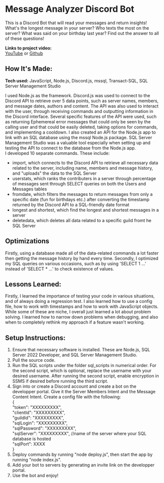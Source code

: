 # Message Analyzer Discord Bot
This is a Discord Bot that will read your messages and return insights! What's the longest message in your server? Who texts the most on the server? What was said on your birthday last year? Find out the answer to all of these questions! 

**Links to project video:**  
[YouTube](https://youtu.be/wtS_HhTXwjk) or [Github](https://github.com/DanaY326/discord-bot-stats/blob/main/videos/discord-bot-stats-video-plain.mp4)

## How It's Made:

**Tech used:** JavaScript, Node.js, Discord.js, mssql, Transact-SQL, SQL Server Management Studio

I used Node.js as the framework. Discord.js was used to connect to the Discord API to retrieve over 5 data points, such as server names, members, and message dates, authors and content. The API was also used to interact with the user, through receiving commands and outputting information in the Discord interface. Several specific features of the API were used, such as returning Ephemereal error messages that could only be seen by the calling user and that could be easily deleted, taking options for commands, and implementing a cooldown. I also created an API for the Node.js app to link with an SQL database using the mssql Node.js package. SQL Server Management Studio was a valuable tool especially when setting up and testing the API to connect to the database from the Node.js app.  
I developed 10 separate commands. These include:
* import, which connects to the Discord API to retrieve all necessary data related to the server, including name, members and message history, and "uploads" the data to the SQL Server
* userstats, which ranks the contributers in a server through percentage of messages sent through SELECT queries on both the Users and Messages tables
* fromdate, which filters the messages to return messages from only a specific date (fun for birthdays etc.) after converting the timestamp returned by the Discord API to a SQL-friendly date format
* longest and shortest, which find the longest and shortest messages in a server
* deletedata, which deletes all data related to a specific guild fromt he SQL Server


## Optimizations

Firstly, using a database made all of the data-related commands a lot faster then getting the message history by hand every time. Secondly, I optimized my SQL queries on various occasions, such as by using 'SELECT 1 ...' instead of 'SELECT * ...' to check existence of values. 

## Lessons Learned:

Firstly, I learned the importance of testing your code in various situations, and of always doing a regression test. I also learned how to use a config file, how to work with timestamps and how to work with JavaScript objects. While some of these are niche, I overall just learned a lot about problem solving. I learned how to narrow down problems when debugging, and also when to completely rethink my approach if a feature wasn't working.

## Setup Instructions:

1. Ensure that necessary software is installed. These are Node.js, SQL Server 2022 Developer, and SQL Server Management Studio.
2. Pull the source code.
3. Run the SQL scripts under the folder sql_scripts in numerical order. For the second script, which is optional, replace the username with your desired username. After running the second script, enable encryption in SSMS if desired before running the third script.
4. Sign into or create a Discord account and create a bot on the developper portal. Give it the Server Members Intent and the Message Content Intent. Create a config file with the following:  
{  
    "token": "XXXXXXXXX",  
    "clientId": "XXXXXXXXX",  
    "guildId": "XXXXXXXXX",  
    "sqlLogin": "XXXXXXXXX",  
    "sqlPassword": "XXXXXXXXX",  
    "sqlServer": "XXXXXXXXX", //name of the server where your SQL database is hosted  
    "sqlPort": XXXX  
}  
5. Deploy commands by running "node deploy.js", then start the app by running "node index.js".
6. Add your bot to servers by generating an invite link on the developper portal.
7. Use the bot and enjoy!

